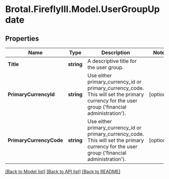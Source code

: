 # Brotal.FireflyIII.Model.UserGroupUpdate

## Properties

Name | Type | Description | Notes
------------ | ------------- | ------------- | -------------
**Title** | **string** | A descriptive title for the user group. | 
**PrimaryCurrencyId** | **string** | Use either primary_currency_id or primary_currency_code. This will set the primary currency for the user group (&#39;financial administration&#39;). | [optional] 
**PrimaryCurrencyCode** | **string** | Use either primary_currency_id or primary_currency_code. This will set the primary currency for the user group (&#39;financial administration&#39;). | [optional] 

[[Back to Model list]](../../README.md#documentation-for-models) [[Back to API list]](../../README.md#documentation-for-api-endpoints) [[Back to README]](../../README.md)

